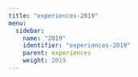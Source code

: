 ```yaml
---
title: "experiences-2019"
menu:
  sidebar:
    name: "2019"
    identifier: "experiences-2019"
    parent: experiences
    weight: 2019
---
```


